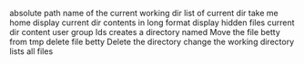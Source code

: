 absolute path name of the current working dir
list of current dir
take me home
display current dir contents in long format
display hidden files
current dir content user group Ids
creates a directory named
Move the file betty from tmp
delete file betty
Delete the directory
change the working directory
 lists all files
